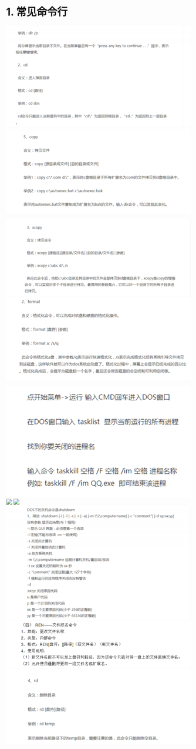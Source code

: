 # 1. 常见命令行
![](_v_images/_1548576321_112.jpg)
![](_v_images/_1548576350_6924.jpg)

![](_v_images/_1548576446_9013.jpg)
![](_v_images/_1548576407_18055.jpg)

![](_v_images/_1548576456_2116.jpg)
![](_v_images/_1548576454_16409.png)
![](_v_images/_1548576394_26051.jpg)
![](_v_images/_1548576449_16750.png)
![](_v_images/_1548576420_26423.png)
![](_v_images/_1548576411_8163.jpg)
